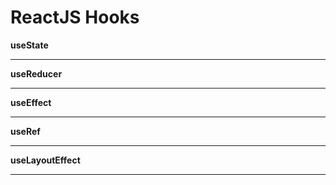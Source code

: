 # ReactJS Hooks


**useState**

---

**useReducer**

---

**useEffect**

---


**useRef**

---

**useLayoutEffect**

---



